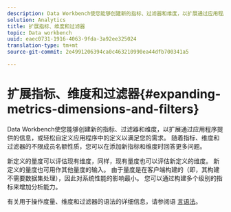 ```yaml
---
description: Data Workbench使您能够创建新的指标、过滤器和维度，以扩展通过应用程序提供的信息，或轻松自定义应用程序中的定义以满足您的需求。 随着指标、维度和过滤器的不限成员名额性质，您可以在添加新指标和维度时回答更多问题。
solution: Analytics
title: 扩展指标、维度和过滤器
topic: Data workbench
uuid: eaec0731-1916-4063-9fda-3a92ee325024
translation-type: tm+mt
source-git-commit: 2e4991206394ca0c463210990ea44dfb700341a5

---
```



# 扩展指标、维度和过滤器{#expanding-metrics-dimensions-and-filters}

Data Workbench使您能够创建新的指标、过滤器和维度，以扩展通过应用程序提供的信息，或轻松自定义应用程序中的定义以满足您的需求。 随着指标、维度和过滤器的不限成员名额性质，您可以在添加新指标和维度时回答更多问题。

新定义的量度可以评估现有维度，同样，现有量度也可以评估新定义的维度。 新定义的量度也可用作其他量度的输入。 由于量度是在客户端构建的（即，其构建不需要数据集处理），因此对系统性能的影响最小。 您可以通过构建多个级别的指标来增加分析能力。

有关用于操作度量、维度和过滤器的语法的详细信息，请参阅语 [言语法](https://docs.adobe.com/content/help/en/data-workbench/using/client/qry-lang-syntx/c-qry-lang-syntx.html)。
